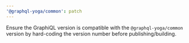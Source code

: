 ```yaml
---
'@graphql-yoga/common': patch
---
```


Ensure the GraphiQL version is compatible with the `@graphql-yoga/common` version by hard-coding the version number before publishing/building.
